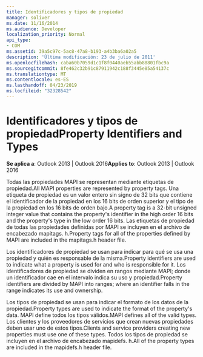 ```yaml
---
title: Identificadores y tipos de propiedad
manager: soliver
ms.date: 11/16/2014
ms.audience: Developer
localization_priority: Normal
api_type:
- COM
ms.assetid: 39a5c97c-5ac8-47a8-b193-a4b3ba6a02a5
description: 'Última modificación: 23 de julio de 2011'
ms.openlocfilehash: caba60b7059d1c1f8f0440aeb55abb88801fbc9a
ms.sourcegitcommit: 8fe462c32b91c87911942c188f3445e85a54137c
ms.translationtype: MT
ms.contentlocale: es-ES
ms.lasthandoff: 04/23/2019
ms.locfileid: "32328542"
---
```

# <a name="property-identifiers-and-types"></a><span data-ttu-id="5f653-103">Identificadores y tipos de propiedad</span><span class="sxs-lookup"><span data-stu-id="5f653-103">Property Identifiers and Types</span></span>

  
  
<span data-ttu-id="5f653-104">**Se aplica a**: Outlook 2013 | Outlook 2016</span><span class="sxs-lookup"><span data-stu-id="5f653-104">**Applies to**: Outlook 2013 | Outlook 2016</span></span> 
  
<span data-ttu-id="5f653-105">Todas las propiedades MAPI se representan mediante etiquetas de propiedad.</span><span class="sxs-lookup"><span data-stu-id="5f653-105">All MAPI properties are represented by property tags.</span></span> <span data-ttu-id="5f653-106">Una etiqueta de propiedad es un valor entero sin signo de 32 bits que contiene el identificador de la propiedad en los 16 bits de orden superior y el tipo de la propiedad en los 16 bits de orden bajo.</span><span class="sxs-lookup"><span data-stu-id="5f653-106">A property tag is a 32-bit unsigned integer value that contains the property's identifier in the high order 16 bits and the property's type in the low order 16 bits.</span></span> <span data-ttu-id="5f653-107">Las etiquetas de propiedad de todas las propiedades definidas por MAPI se incluyen en el archivo de encabezado mapitags. h.</span><span class="sxs-lookup"><span data-stu-id="5f653-107">Property tags for all of the properties defined by MAPI are included in the mapitags.h header file.</span></span>
  
<span data-ttu-id="5f653-108">Los identificadores de propiedad se usan para indicar para qué se usa una propiedad y quién es responsable de la misma.</span><span class="sxs-lookup"><span data-stu-id="5f653-108">Property identifiers are used to indicate what a property is used for and who is responsible for it.</span></span> <span data-ttu-id="5f653-109">Los identificadores de propiedad se dividen en rangos mediante MAPI; donde un identificador cae en el intervalo indica su uso y propiedad.</span><span class="sxs-lookup"><span data-stu-id="5f653-109">Property identifiers are divided by MAPI into ranges; where an identifier falls in the range indicates its use and ownership.</span></span> 
  
<span data-ttu-id="5f653-110">Los tipos de propiedad se usan para indicar el formato de los datos de la propiedad.</span><span class="sxs-lookup"><span data-stu-id="5f653-110">Property types are used to indicate the format of the property's data.</span></span> <span data-ttu-id="5f653-111">MAPI define todos los tipos válidos.</span><span class="sxs-lookup"><span data-stu-id="5f653-111">MAPI defines all of the valid types.</span></span> <span data-ttu-id="5f653-112">Los clientes y los proveedores de servicios que crean nuevas propiedades deben usar uno de estos tipos.</span><span class="sxs-lookup"><span data-stu-id="5f653-112">Clients and service providers creating new properties must use one of these types.</span></span> <span data-ttu-id="5f653-113">Todos los tipos de propiedad se incluyen en el archivo de encabezado mapidefs. h.</span><span class="sxs-lookup"><span data-stu-id="5f653-113">All of the property types are included in the mapidefs.h header file.</span></span>
  

